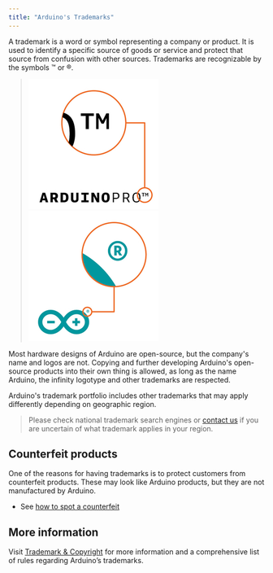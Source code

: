 ```yaml
---
title: "Arduino's Trademarks"
---
```


A trademark is a word or symbol representing a company or product. It is used to identify a specific source of goods or service and protect that source from confusion with other sources. Trademarks are recognizable by the symbols ™ or ®.

>![Arduino Pro logo with "TM" symbol highlighted](img/ArduinoTrademark_TM.jpg) ![infinity logo with "®" symbol highlighted](img/ArduinoTrademark_R.jpg)

Most hardware designs of Arduino are open-source, but the company's name and logos are not. Copying and further developing Arduino's open-source products into their own thing is allowed, as long as the name Arduino, the infinity logotype and other trademarks are respected.

Arduino's trademark portfolio includes other trademarks that may apply differently depending on geographic region.

> Please check national trademark search engines or [contact us](trademark@arduino.cc) if you are uncertain of what trademark applies in your region.

## Counterfeit products

One of the reasons for having trademarks is to protect customers from counterfeit products. These may look like Arduino products, but they are not manufactured by Arduino.

* See [how to spot a counterfeit](https://support.arduino.cc/hc/en-us/articles/360020652100-How-to-spot-a-counterfeit-Arduino)

## More information

Visit [Trademark & Copyright](https://www.arduino.cc/en/trademark) for more information and a comprehensive list of rules regarding Arduino’s trademarks.
